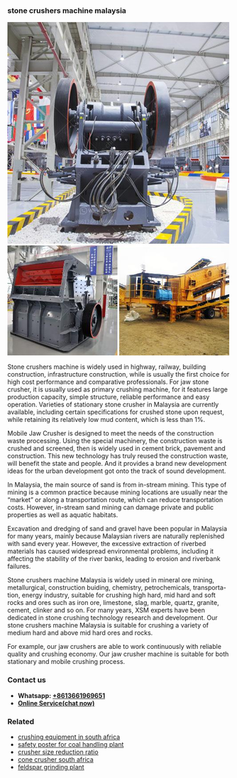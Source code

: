 <h3>stone crushers machine malaysia</h3><img src='1706754265.jpg' alt=''><p>Stone crushers machine is widely used in highway, railway, building construction, infrastructure construction, while is usually the first choice for high cost performance and comparative professionals. For jaw stone crusher, it is usually used as primary crushing machine, for it features large production capacity, simple structure, reliable performance and easy operation. Varieties of stationary stone crusher in Malaysia are currently available, including certain specifications for crushed stone upon request, while retaining its relatively low mud content, which is less than 1%.</p><p>Mobile Jaw Crusher is designed to meet the needs of the construction waste processing. Using the special machinery, the construction waste is crushed and screened, then is widely used in cement brick, pavement and construction. This new technology has truly reused the construction waste, will benefit the state and people. And it provides a brand new development ideas for the urban development got onto the track of sound development.</p><p>In Malaysia, the main source of sand is from in-stream mining. This type of mining is a common practice because mining locations are usually near the “market” or along a transportation route, which can reduce transportation costs. However, in-stream sand mining can damage private and public properties as well as aquatic habitats.</p><p>Excavation and dredging of sand and gravel have been popular in Malaysia for many years, mainly because Malaysian rivers are naturally replenished with sand every year. However, the excessive extraction of riverbed materials has caused widespread environmental problems, including it affecting the stability of the river banks, leading to erosion and riverbank failures.</p><p>Stone crushers machine Malaysia is widely used in mineral ore mining, metallurgical, construction buiding, chemistry, petrochemicals, transporta- tion, energy industry, suitable for crushing high hard, mid hard and soft rocks and ores such as iron ore, limestone, slag, marble, quartz, granite, cement, clinker and so on. For many years, XSM experts have been dedicated in stone crushing technology research and development. Our stone crushers machine Malaysia is suitable for crushing a variety of medium hard and above mid hard ores and rocks.</p><p>For example, our jaw crushers are able to work continuously with reliable quality and crushing economy. Our jaw crusher machine is suitable for both stationary and mobile crushing process.</p><h3>Contact us</h3><ul><li><strong>Whatsapp:&nbsp;<a href="https://wa.me/8613661969651">+8613661969651</a></strong></li><li><a href="https://swt.shibang-china.com/?git&amp;zhl&amp;stone crushers machine malaysia"><strong>Online Service(chat now)</strong></a></li></ul><h3>Related</h3><ul><li><a href='crushing equipment in south africa.md'>crushing equipment in south africa</a></li><li><a href='safety poster for coal handling plant.md'>safety poster for coal handling plant</a></li><li><a href='crusher size reduction ratio.md'>crusher size reduction ratio</a></li><li><a href='cone crusher south africa.md'>cone crusher south africa</a></li><li><a href='feldspar grinding plant.md'>feldspar grinding plant</a></li></ul>